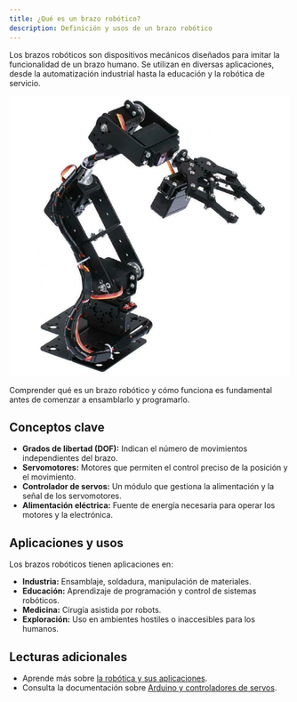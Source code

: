 ```yaml
---
title: ¿Qué es un brazo robótico?
description: Definición y usos de un brazo robótico
---
```


Los brazos robóticos son dispositivos mecánicos diseñados para imitar la funcionalidad de un brazo humano. Se utilizan en diversas aplicaciones, desde la automatización industrial hasta la educación y la robótica de servicio.  

![Brazo Robótico](/public/Brazo.Robo.webp)

Comprender qué es un brazo robótico y cómo funciona es fundamental antes de comenzar a ensamblarlo y programarlo.

## Conceptos clave

- **Grados de libertad (DOF):** Indican el número de movimientos independientes del brazo.
- **Servomotores:** Motores que permiten el control preciso de la posición y el movimiento.
- **Controlador de servos:** Un módulo que gestiona la alimentación y la señal de los servomotores.
- **Alimentación eléctrica:** Fuente de energía necesaria para operar los motores y la electrónica.

## Aplicaciones y usos

Los brazos robóticos tienen aplicaciones en:
- **Industria:** Ensamblaje, soldadura, manipulación de materiales.
- **Educación:** Aprendizaje de programación y control de sistemas robóticos.
- **Medicina:** Cirugía asistida por robots.
- **Exploración:** Uso en ambientes hostiles o inaccesibles para los humanos.

## Lecturas adicionales

- Aprende más sobre [la robótica y sus aplicaciones](https://example.com).
- Consulta la documentación sobre [Arduino y controladores de servos](https://example.com).
